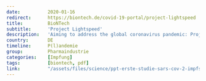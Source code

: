 ```yaml
---
date:          2020-01-16
redirect:      https://biontech.de/covid-19-portal/project-lightspeed
title:         BioNTech
subtitle:      'Project Lightspeed'
description:   'Aiming to address the global coronavirus pandemic: Project Lightspeed'
country:       DE
timeline:      P(l)andemie
group:         Pharmaindustrie
categories:    [Impfung]
tags:          [biontech, pdf]
link:          "/assets/files/science/ppt-erste-studie-sars-cov-2-impfstoff-en.pdf"
---
```

<object data="{{ page.link }}" style='height:calc(100vh - 400px); width: 100%' type='application/pdf'></object>
